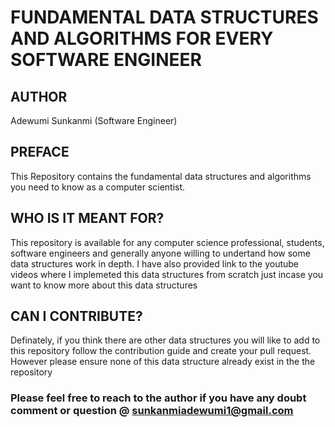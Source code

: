 # FUNDAMENTAL DATA STRUCTURES AND ALGORITHMS FOR EVERY SOFTWARE ENGINEER

## AUTHOR
Adewumi Sunkanmi (Software Engineer) 

## PREFACE
This Repository contains the fundamental  data structures and algorithms you need to know as a computer scientist.

## WHO IS IT MEANT FOR?
This repository is available for any computer science professional, students, software engineers and generally anyone willing to undertand how some data structures work in depth. I have also provided link to the youtube videos where I implemeted this data structures from scratch just incase you want to know more about this data structures

## CAN I CONTRIBUTE?
Definately, if you think there are other data structures you will like to add to this repository follow the contribution guide and create your pull request. However please ensure none of this data structure already exist in the the repository

### Please feel free to reach to the author if you have any doubt comment or question @ sunkanmiadewumi1@gmail.com